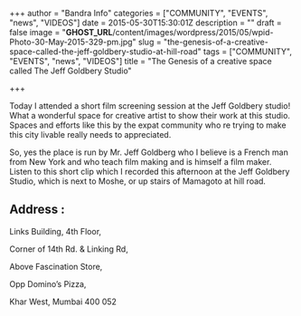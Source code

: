 +++
author = "Bandra Info"
categories = ["COMMUNITY", "EVENTS", "news", "VIDEOS"]
date = 2015-05-30T15:30:01Z
description = ""
draft = false
image = "__GHOST_URL__/content/images/wordpress/2015/05/wpid-Photo-30-May-2015-329-pm.jpg"
slug = "the-genesis-of-a-creative-space-called-the-jeff-goldbery-studio-at-hill-road"
tags = ["COMMUNITY", "EVENTS", "news", "VIDEOS"]
title = "The Genesis of a creative space called The Jeff Goldbery Studio"

+++


<p>Today I attended a short film screening session at the Jeff Goldbery studio! What a wonderful space for creative artist to show their work at this studio. Spaces and efforts like this by the expat community who re trying to make this city livable really needs to appreciated.</p>
<p>So, yes the place is run by Mr. Jeff Goldberg who I believe is a French man from New York and who teach film making and is himself a film maker. Listen to this short clip which I recorded this afternoon at the Jeff Goldbery Studio, which is next to Moshe, or up stairs of Mamagoto at hill road.</p>
<h2>Address :</h2>
<p>Links Building, 4th Floor,</p>
<p>Corner of 14th Rd. &amp; Linking Rd,</p>
<p>Above Fascination Store,</p>
<p>Opp Domino&#8217;s Pizza,</p>
<p>Khar West, Mumbai 400 052</p>
<p><iframe src="httpss://www.youtube.com/embed/7S_wlgT7MGs" width="853" height="480" frameborder="0" allowfullscreen="allowfullscreen"></iframe></p>



